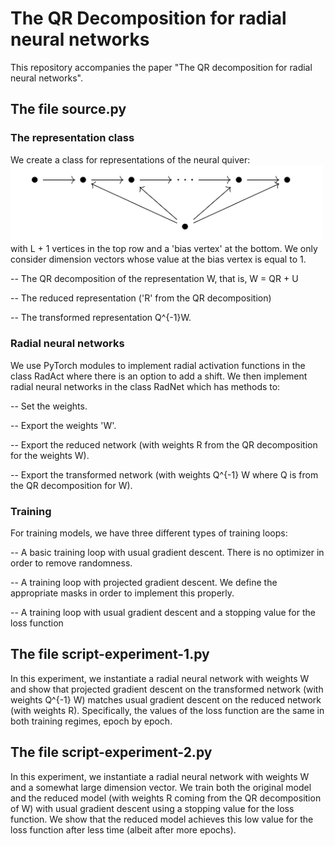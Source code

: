 # The QR Decomposition for radial neural networks

This repository accompanies the paper "The QR decomposition for radial neural networks".

## The file source.py

### The representation class

We create a class for representations of the neural quiver:
<img src="neural-quiver.png" alt="drawing" width="500"/>
with L + 1 vertices in the top row and a 'bias vertex' at the bottom. We only consider dimension vectors whose value at the bias vertex is equal to 1.  

-- The QR decomposition of the representation W, that is, W = QR + U

-- The reduced representation ('R' from the QR decomposition)

-- The transformed representation Q^{-1}W.

### Radial neural networks

We use PyTorch modules to implement radial activation functions in the class RadAct where there is an option to add a shift. We then implement radial neural networks in the class RadNet which has methods to:

-- Set the weights.

-- Export the weights 'W'.

-- Export the reduced network (with weights R from the QR decomposition for the weights W).

-- Export the transformed network (with weights Q^{-1} W where Q is from the QR decomposition for W).

### Training

For training models, we have three different types of training loops:

-- A basic training loop with usual gradient descent. There is no optimizer in order to remove randomness. 

-- A training loop with projected gradient descent. We define the appropriate masks in order to implement this properly. 

-- A training loop with usual gradient descent and a stopping value for the loss function

## The file script-experiment-1.py

In this experiment, we instantiate a radial neural network with weights W and show that projected gradient descent on the transformed network (with weights Q^{-1} W) matches usual gradient descent on the reduced network (with weights R). Specifically, the values of the loss function are the same in both training regimes, epoch by epoch. 


## The file script-experiment-2.py

In this experiment, we instantiate a radial neural network with weights W and a somewhat large dimension vector. We train both the original model and the reduced model (with weights R coming from the QR decomposition of W) with usual gradient descent using a stopping value for the loss function. We show that the reduced model achieves this low value for the loss function after less time (albeit after more epochs).

